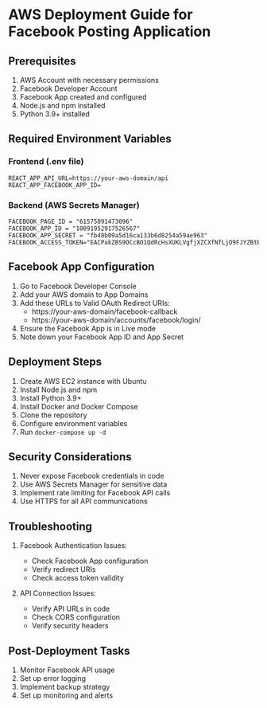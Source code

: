 # AWS Deployment Guide for Facebook Posting Application

## Prerequisites

1. AWS Account with necessary permissions
2. Facebook Developer Account
3. Facebook App created and configured
4. Node.js and npm installed
5. Python 3.9+ installed

## Required Environment Variables

### Frontend (.env file)
```
REACT_APP_API_URL=https://your-aws-domain/api
REACT_APP_FACEBOOK_APP_ID=
```

### Backend (AWS Secrets Manager)
```
FACEBOOK_PAGE_ID = "61575091473096"
FACEBOOK_APP_ID = "10091952917526567"
FACEBOOK_APP_SECRET = "fb48b09a5d16ca133b6d8254a59ae963"
FACEBOOK_ACCESS_TOKEN="EACPakZBS9OCcBO1QdRcHsXUKLVgfjXZCXfNfLjO9FJYZBtB2ocnZAfB4tOv1DSEzuGsQl2Ed2SGDE7X45ngc9YQpp9O9GZB7OQwebac2P7BEq1VA03KXlBkgMA4oVfl4h6I8i5jCtqgbCZB1TgFkAUNMwa53EE4CNbjQ0M0arGKvLiADvnY1ZAuHby4FkkotCvcsJFZA"
```

## Facebook App Configuration

1. Go to Facebook Developer Console
2. Add your AWS domain to App Domains
3. Add these URLs to Valid OAuth Redirect URIs:
   - https://your-aws-domain/facebook-callback
   - https://your-aws-domain/accounts/facebook/login/
4. Ensure the Facebook App is in Live mode
5. Note down your Facebook App ID and App Secret

## Deployment Steps

1. Create AWS EC2 instance with Ubuntu
2. Install Node.js and npm
3. Install Python 3.9+
4. Install Docker and Docker Compose
5. Clone the repository
6. Configure environment variables
7. Run `docker-compose up -d`

## Security Considerations

1. Never expose Facebook credentials in code
2. Use AWS Secrets Manager for sensitive data
3. Implement rate limiting for Facebook API calls
4. Use HTTPS for all API communications

## Troubleshooting

1. Facebook Authentication Issues:
   - Check Facebook App configuration
   - Verify redirect URIs
   - Check access token validity

2. API Connection Issues:
   - Verify API URLs in code
   - Check CORS configuration
   - Verify security headers

## Post-Deployment Tasks

1. Monitor Facebook API usage
2. Set up error logging
3. Implement backup strategy
4. Set up monitoring and alerts
